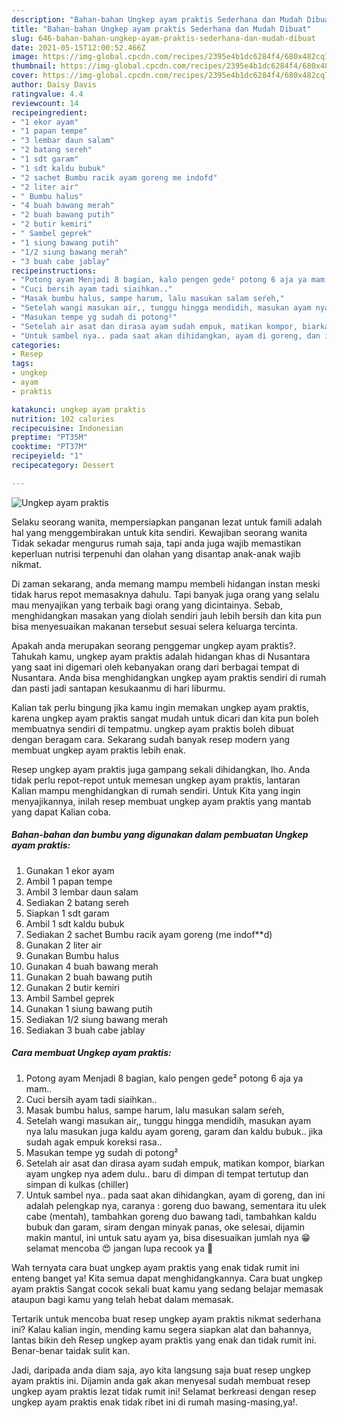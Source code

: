 ```yaml
---
description: "Bahan-bahan Ungkep ayam praktis Sederhana dan Mudah Dibuat"
title: "Bahan-bahan Ungkep ayam praktis Sederhana dan Mudah Dibuat"
slug: 646-bahan-bahan-ungkep-ayam-praktis-sederhana-dan-mudah-dibuat
date: 2021-05-15T12:00:52.466Z
image: https://img-global.cpcdn.com/recipes/2395e4b1dc6284f4/680x482cq70/ungkep-ayam-praktis-foto-resep-utama.jpg
thumbnail: https://img-global.cpcdn.com/recipes/2395e4b1dc6284f4/680x482cq70/ungkep-ayam-praktis-foto-resep-utama.jpg
cover: https://img-global.cpcdn.com/recipes/2395e4b1dc6284f4/680x482cq70/ungkep-ayam-praktis-foto-resep-utama.jpg
author: Daisy Davis
ratingvalue: 4.4
reviewcount: 14
recipeingredient:
- "1 ekor ayam"
- "1 papan tempe"
- "3 lembar daun salam"
- "2 batang sereh"
- "1 sdt garam"
- "1 sdt kaldu bubuk"
- "2 sachet Bumbu racik ayam goreng me indofd"
- "2 liter air"
- " Bumbu halus"
- "4 buah bawang merah"
- "2 buah bawang putih"
- "2 butir kemiri"
- " Sambel geprek"
- "1 siung bawang putih"
- "1/2 siung bawang merah"
- "3 buah cabe jablay"
recipeinstructions:
- "Potong ayam Menjadi 8 bagian, kalo pengen gede² potong 6 aja ya mam.."
- "Cuci bersih ayam tadi siaihkan.."
- "Masak bumbu halus, sampe harum, lalu masukan salam seŕeh,"
- "Setelah wangi masukan air,, tunggu hingga mendidih, masukan ayam nya lalu masukan juga kaldu ayam goreng, garam dan kaldu bubuk.. jika sudah agak empuk koreksi rasa.."
- "Masukan tempe yg sudah di potong²"
- "Setelah air asat dan dirasa ayam sudah empuk, matikan kompor, biarkan ayam ungkep nya adem dulu.. baru di dimpan di tempat tertutup dan simpan di kulkas (chiller)"
- "Untuk sambel nya.. pada saat akan dihidangkan, ayam di goreng, dan ini adalah pelengkap nya, caranya : goreng duo bawang, sementara itu ulek cabe (mentah), tambahkan goreng duo bawang tadi, tambahkan kaldu bubuk dan garam, siram dengan minyak panas, oke selesai, dijamin makin mantul, ini untuk satu ayam ya, bisa disesuaikan jumlah nya 😁 selamat mencoba 😍 jangan lupa recook ya 🥰"
categories:
- Resep
tags:
- ungkep
- ayam
- praktis

katakunci: ungkep ayam praktis 
nutrition: 102 calories
recipecuisine: Indonesian
preptime: "PT35M"
cooktime: "PT37M"
recipeyield: "1"
recipecategory: Dessert

---
```



![Ungkep ayam praktis](https://img-global.cpcdn.com/recipes/2395e4b1dc6284f4/680x482cq70/ungkep-ayam-praktis-foto-resep-utama.jpg)

Selaku seorang wanita, mempersiapkan panganan lezat untuk famili adalah hal yang menggembirakan untuk kita sendiri. Kewajiban seorang  wanita Tidak sekadar mengurus rumah saja, tapi anda juga wajib memastikan keperluan nutrisi terpenuhi dan olahan yang disantap anak-anak wajib nikmat.

Di zaman  sekarang, anda memang mampu membeli hidangan instan meski tidak harus repot memasaknya dahulu. Tapi banyak juga orang yang selalu mau menyajikan yang terbaik bagi orang yang dicintainya. Sebab, menghidangkan masakan yang diolah sendiri jauh lebih bersih dan kita pun bisa menyesuaikan makanan tersebut sesuai selera keluarga tercinta. 



Apakah anda merupakan seorang penggemar ungkep ayam praktis?. Tahukah kamu, ungkep ayam praktis adalah hidangan khas di Nusantara yang saat ini digemari oleh kebanyakan orang dari berbagai tempat di Nusantara. Anda bisa menghidangkan ungkep ayam praktis sendiri di rumah dan pasti jadi santapan kesukaanmu di hari liburmu.

Kalian tak perlu bingung jika kamu ingin memakan ungkep ayam praktis, karena ungkep ayam praktis sangat mudah untuk dicari dan kita pun boleh membuatnya sendiri di tempatmu. ungkep ayam praktis boleh dibuat dengan beragam cara. Sekarang sudah banyak resep modern yang membuat ungkep ayam praktis lebih enak.

Resep ungkep ayam praktis juga gampang sekali dihidangkan, lho. Anda tidak perlu repot-repot untuk memesan ungkep ayam praktis, lantaran Kalian mampu menghidangkan di rumah sendiri. Untuk Kita yang ingin menyajikannya, inilah resep membuat ungkep ayam praktis yang mantab yang dapat Kalian coba.

<!--inarticleads1-->

##### Bahan-bahan dan bumbu yang digunakan dalam pembuatan Ungkep ayam praktis:

1. Gunakan 1 ekor ayam
1. Ambil 1 papan tempe
1. Ambil 3 lembar daun salam
1. Sediakan 2 batang sereh
1. Siapkan 1 sdt garam
1. Ambil 1 sdt kaldu bubuk
1. Sediakan 2 sachet Bumbu racik ayam goreng (me indof**d)
1. Gunakan 2 liter air
1. Gunakan  Bumbu halus
1. Gunakan 4 buah bawang merah
1. Gunakan 2 buah bawang putih
1. Gunakan 2 butir kemiri
1. Ambil  Sambel geprek
1. Gunakan 1 siung bawang putih
1. Sediakan 1/2 siung bawang merah
1. Sediakan 3 buah cabe jablay




<!--inarticleads2-->

##### Cara membuat Ungkep ayam praktis:

1. Potong ayam Menjadi 8 bagian, kalo pengen gede² potong 6 aja ya mam..
1. Cuci bersih ayam tadi siaihkan..
1. Masak bumbu halus, sampe harum, lalu masukan salam seŕeh,
1. Setelah wangi masukan air,, tunggu hingga mendidih, masukan ayam nya lalu masukan juga kaldu ayam goreng, garam dan kaldu bubuk.. jika sudah agak empuk koreksi rasa..
1. Masukan tempe yg sudah di potong²
1. Setelah air asat dan dirasa ayam sudah empuk, matikan kompor, biarkan ayam ungkep nya adem dulu.. baru di dimpan di tempat tertutup dan simpan di kulkas (chiller)
1. Untuk sambel nya.. pada saat akan dihidangkan, ayam di goreng, dan ini adalah pelengkap nya, caranya : goreng duo bawang, sementara itu ulek cabe (mentah), tambahkan goreng duo bawang tadi, tambahkan kaldu bubuk dan garam, siram dengan minyak panas, oke selesai, dijamin makin mantul, ini untuk satu ayam ya, bisa disesuaikan jumlah nya 😁 selamat mencoba 😍 jangan lupa recook ya 🥰




Wah ternyata cara buat ungkep ayam praktis yang enak tidak rumit ini enteng banget ya! Kita semua dapat menghidangkannya. Cara buat ungkep ayam praktis Sangat cocok sekali buat kamu yang sedang belajar memasak ataupun bagi kamu yang telah hebat dalam memasak.

Tertarik untuk mencoba buat resep ungkep ayam praktis nikmat sederhana ini? Kalau kalian ingin, mending kamu segera siapkan alat dan bahannya, lantas bikin deh Resep ungkep ayam praktis yang enak dan tidak rumit ini. Benar-benar taidak sulit kan. 

Jadi, daripada anda diam saja, ayo kita langsung saja buat resep ungkep ayam praktis ini. Dijamin anda gak akan menyesal sudah membuat resep ungkep ayam praktis lezat tidak rumit ini! Selamat berkreasi dengan resep ungkep ayam praktis enak tidak ribet ini di rumah masing-masing,ya!.

